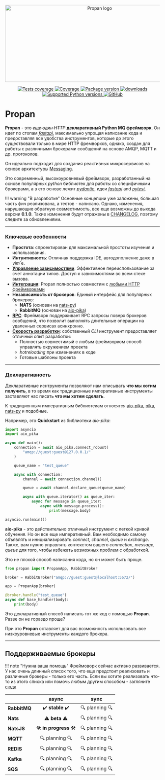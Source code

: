 <p align="center">
    <img src="assets/img/logo-no-background.png" alt="Propan logo" style="height: 250px; width: 600px;"/>
</p>

<p align="center">
    <a href="https://github.com/Lancetnik/Propan/actions/workflows/tests.yml" target="_blank">
        <img src="https://github.com/Lancetnik/Propan/actions/workflows/tests.yml/badge.svg" alt="Tests coverage"/>
    </a>
    <a href="https://coverage-badge.samuelcolvin.workers.dev/redirect/lancetnik/propan" target="_blank">
        <img src="https://coverage-badge.samuelcolvin.workers.dev/lancetnik/propan.svg" alt="Coverage">
    </a>
    <a href="https://pypi.org/project/propan" target="_blank">
        <img src="https://img.shields.io/pypi/v/propan?label=pypi%20package" alt="Package version">
    </a>
    <a href="https://pepy.tech/project/propan" target="_blank">
        <img src="https://static.pepy.tech/personalized-badge/propan?period=total&units=international_system&left_color=grey&right_color=blue&left_text=Downloads" alt="downloads"/>
    </a>
    <br/>
    <a href="https://pypi.org/project/propan" target="_blank">
        <img src="https://img.shields.io/pypi/pyversions/propan.svg" alt="Supported Python versions">
    </a>
    <a href="https://github.com/Lancetnik/Propan/blob/main/LICENSE" target="_blank">
        <img alt="GitHub" src="https://img.shields.io/github/license/Lancetnik/Propan?color=%23007ec6">
    </a>
</p>

# Propan

**Propan** - это *<s>еще один HTTP</s>* **декларативный Python MQ фреймворк**. Он идет по стопам [*fastapi*](https://fastapi.tiangolo.com/ru/), максимально упрощая написание кода и предоставляя все удобства инструментов, которые до этого существовали только в мире HTTP фремворков, однако, создан для работы с различными брокерами сообщений на основе AMQP, MQTT и др. протоколов.

Он идеально подходит для создания реактивных микросервисов на основе архитектуры <a href="https://microservices.io/patterns/communication-style/messaging.html" target="_blank">Messaging</a>.

Это современный, высокоуровневый фреймворк, разработанный на основе популярных *python* библиотек для работы со специфичными брокерами, а в его основе лежит [*pydantic*](https://docs.pydantic.dev/), идеи [*fastapi*](https://fastapi.tiangolo.com/ru/) and [*pytest*](https://docs.pytest.org/en/7.3.x/).


!!! warning "В разработке"
    Основные концепции уже заложены, большая часть фич реализована, а тестов - написано. Однако, изменения, нарушающие обратную совместимость, все еще возможны до выхода версии **0.1.0**. Такие изменения будут отражены в [CHANGELOG](/Propan/11_CHANGELOG/), поэтому следите за обновлениями.

---

### Ключевые особенности

* **Простота**: спроектирован для максимальной простоты изучения и использования.
* **Интуитивность**: Отличная поддержка IDE, автодополнение даже в *vim*`е.
* [**Управление зависимостями**](2_getting_started/1_quick-start/#_4): Эффективное переиспользование за счет аннотации типов. Доступ к зависимостями во всем стеке вызова.
* [**Интeграция**](2_getting_started/1_quick-start/#http): Propan полностью совместим с [любыми HTTP фреймворками](5_integrations/1_integrations-index/)
* **Независимость от брокеров**: Единый интерфейс для популярных брокеров:
    * **NATS** (основан на [nats-py](https://github.com/nats-io/nats.py)) 
    * **RabbitMQ** (основан на [aio-pika](https://aio-pika.readthedocs.io/en/latest/)) 
* [**RPC**](2_getting_started/4_broker/5_rpc/): Фреймворк поддерживает RPC запросы поверх брокеров сообщений, что позволит выполнять длительные операции на удаленных сервисах асинхронно.
* [**Скорость разработки**](2_getting_started/2_cli/): собственный *CLI* инструмент предоставляет отличный опыт разработки:
    * Полностью совместимый с любым фреймворком способ управлять окружением проекта
    * *hotreloading* при изменениях в коде
    * Готовые шаблоны проекта

---

### Декларативность

Декларативные иснтрументы позволяют нам описывать **что мы хотим получить**, в то время как традиционные императивные инструменты
заставляют нас писать **что мы хотим сделать**.

К традиционным императивным библиотекам относятся [aio-pika](https://aio-pika.readthedocs.io/en/latest/), [pika](https://pika.readthedocs.io/en/stable/), [nats-py](https://github.com/nats-io/nats.py) и подобные. 

Например, это **Quickstart** из библиотеки *aio-pika*:

```python
import asyncio
import aio_pika

async def main():
    connection = await aio_pika.connect_robust(
        "amqp://guest:guest@127.0.0.1/"
    )

    queue_name = "test_queue"

    async with connection:
        channel = await connection.channel()

        queue = await channel.declare_queue(queue_name)

        async with queue.iterator() as queue_iter:
            async for message in queue_iter:
                async with message.process():
                    print(message.body)

asyncio.run(main())
```

**aio-pika** - это действительно отличный инструмент с легкой кривой обучения. Но он все еще императивный. Вам необходимо самому объявлять и инициализировать *connect*, *channel*, *queue* и *exchange*. Также, вам нужно управлять контекстом вашего *connection*, *message*, *queue* для того, чтобы избежать возможных проблем с обработкой.

Это не плохой способ написания кода, но он может быть проще.

```python
from propan import PropanApp, RabbitBroker

broker = RabbitBroker("amqp://guest:guest@localhost:5672/")

app = PropanApp(broker)

@broker.handle("test_queue")
async def base_handler(body):
    print(body)
```

Это декларативный способ написать тот же код с помощью **Propan**. Разве он не гораздо проще?

При это **Propan** оставляет для вас возможность использовать все низкоуровневые инструменты каждого брокера.

---

## Поддерживаемые брокеры

!!! note "Нужна ваша помощь"
    Фреймоворк сейчас активно развивается. У нас очень длинный список того, что еще предстоит реализовать и различные брокеры - только его часть. Если вы хотите реализовать что-то из этого списка или помочь любым другим способом - загляните [сюда](7_contributing/1_todo/)

|              | async                                                   | sync                 |
|--------------|:-------------------------------------------------------:|:--------------------:|
| **RabbitMQ** | :heavy_check_mark: **stable** :heavy_check_mark:        | :mag: planning :mag: |
| **Nats**     | :warning: **beta** :warning:                            | :mag: planning :mag: |
| **NatsJS**   | :hammer_and_wrench: **in progress** :hammer_and_wrench: | :mag: planning :mag: |
| **MQTT**     | :mag: planning :mag:                                    | :mag: planning :mag: |
| **REDIS**    | :mag: planning :mag:                                    | :mag: planning :mag: |
| **Kafka**    | :mag: planning :mag:                                    | :mag: planning :mag: |
| **SQS**      | :mag: planning :mag:                                    | :mag: planning :mag: |

